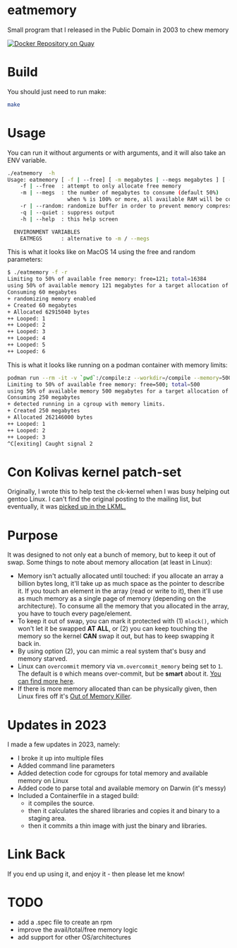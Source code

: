 # eatmemory
Small program that I released in the Public Domain in 2003 to chew memory

[![Docker Repository on Quay](https://quay.io/repository/gonoph/eatmemory/status "Docker Repository on Quay")](https://quay.io/repository/gonoph/eatmemory)

# Build
You should just need to run make:

```bash
make
```

# Usage
You can run it without arguments or with arguments, and it will also take an ENV variable.

```bash
./eatmemory  -h
Usage: eatmemory [ -f | --free] [ -m megabytes | --megs megabytes ] [ -q | --quiet ] [ -h | --help ]
    -f | --free  : attempt to only allocate free memory
    -m | --megs  : the number of megabytes to consume (default 50%)
                   when % is 100% or more, all available RAM will be consumed.
    -r | --random: randomize buffer in order to prevent memory compression
    -q | --quiet : suppress output
    -h | --help  : this help screen

  ENVIRONMENT VARIABLES
    EATMEGS      : alternative to -m / --megs
```

This is what it looks like on MacOS 14 using the free and random parameters:
```bash
$ ./eatmemory -f -r
Limiting to 50% of available free memory: free=121; total=16384
using 50% of available memory 121 megabytes for a target allocation of 60 megabytes
Consuming 60 megabytes
+ randomizing memory enabled
+ Created 60 megabytes
+ Allocated 62915040 bytes
++ Looped: 1
++ Looped: 2
++ Looped: 3
++ Looped: 4
++ Looped: 5
++ Looped: 6
```

This is what it looks like running on a podman container with memory limits:
```bash
podman run --rm -it -v `pwd`:/compile:z --workdir=/compile --memory=500m registry.redhat.io/ubi9:latest ./eatmemory -f
Limiting to 50% of available free memory: free=500; total=500
using 50% of available memory 500 megabytes for a target allocation of 250 megabytes
Consuming 250 megabytes
+ detected running in a cgroup with memory limits.
+ Created 250 megabytes
+ Allocated 262146000 bytes
++ Looped: 1
++ Looped: 2
++ Looped: 3
^C[exiting] Caught signal 2
```

# Con Kolivas kernel patch-set
Originally, I wrote this to help test the ck-kernel when I was busy helping out
gentoo Linux. I can't find the original posting to the mailing list, but
eventually, it was [picked up in the LKML.][1]

# Purpose
It was designed to not only eat a bunch of memory, but to keep it out of swap.
Some things to note about memory allocation (at least in Linux):

* Memory isn't actually allocated until touched: if you allocate an array a
  billion bytes long, it'll take up as much space as the pointer to describe
  it. If you touch an element in the array (read or write to it), then it'll
  use as much memory as a single page of memory (depending on the
  architecture). To consume all the memory that you allocated in the array,
  you have to touch every page/element.
* To keep it out of swap, you can mark it protected with (1) `mlock()`, which
  won't let it be swapped **AT ALL**, or (2) you can keep touching the memory
  so the kernel **CAN** swap it out, but has to keep swapping it back in.
* By using option (2), you can mimic a real system that's busy and memory
  starved.
* Linux can `overcommit` memory via `vm.overcommit_memory` being set to `1`.
  The default is `0` which means over-commit, but be **smart** about it.
  [You can find more here][2].
* If there is more memory allocated than can be physically given, then Linux
  fires off it's [Out of Memory Killer][3].

# Updates in 2023
I made a few updates in 2023, namely:

* I broke it up into multiple files
* Added command line parameters
* Added detection code for cgroups for total memory and available memory on Linux
* Added code to parse total and available memory on Darwin (it's messy)
* Included a Containerfile in a staged build:
  * it compiles the source.
  * then it calculates the shared libraries and copies it and binary to a staging area.
  * then it commits a thin image with just the binary and libraries.

# Link Back
If you end up using it, and enjoy it - then please let me know!

[1]: https://lkml.org/lkml/2004/12/13/272
[2]: https://www.kernel.org/doc/Documentation/vm/overcommit-accounting
[3]: https://www.kernel.org/doc/gorman/html/understand/understand016.html

# TODO

* add a .spec file to create an rpm
* improve the avail/total/free memory logic
* add support for other OS/architectures

